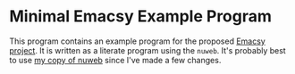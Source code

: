 Minimal Emacsy Example Program
==============================

This program contains an example program for the proposed [Emacsy
project](http://www.kickstarter.com/projects/568774734/emacsy-an-embeddable-emacs).
It is written as a literate program using the `nuweb`.  It's probably
best to use [my copy of nuweb](http://github.com/secelis/nuweb) since
I've made a few changes.
